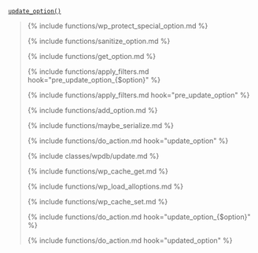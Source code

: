<p><code><a href="https://developer.wordpress.org/reference/functions/update_option/">update_option()</a></code></p>

<blockquote>

{% include functions/wp_protect_special_option.md %}

{% include functions/sanitize_option.md %}

{% include functions/get_option.md %}

{% include functions/apply_filters.md hook="pre_update_option_{$option}" %}

{% include functions/apply_filters.md hook="pre_update_option" %}

{% include functions/add_option.md %}

{% include functions/maybe_serialize.md %}

{% include functions/do_action.md hook="update_option" %}

{% include classes/wpdb/update.md %}

{% include functions/wp_cache_get.md %}

{% include functions/wp_load_alloptions.md %}

{% include functions/wp_cache_set.md %}

{% include functions/do_action.md hook="update_option_{$option}" %}

{% include functions/do_action.md hook="updated_option" %}

</blockquote>
